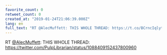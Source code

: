 ```yaml
---
favorite_count: 0
retweet_count: 0
created_at: "2019-01-24T21:06:39.000Z"
lang: en
full_text: "RT @AlecMuffett: THIS WHOLE THREAD: https://t.co/BCrncIqlyt"
---
```


RT [@AlecMuffett](https://twitter.com/AlecMuffett): THIS WHOLE THREAD:
<https://twitter.com/PulpLibrarian/status/1088409152437800960>
